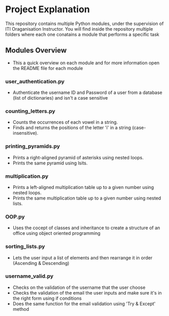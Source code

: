 # Project Explanation

This repository contains multiple Python modules, under the supervision of ITI Oraganisation Instructor. You will find inside the repository multiple folders where each one conatains a module that performs a specific task

## Modules Overview
- This a quick overview on each module and for more information open the README file for each module

### user_authentication.py
- Authenticate the username ID and Password of a user from a database (list of dictionaries) and isn't a case sensitive

### counting_letters.py
- Counts the occurrences of each vowel in a string.
- Finds and returns the positions of the letter 'i' in a string (case-insensitive).

### printing_pyramids.py
- Prints a right-aligned pyramid of asterisks using nested loops.
- Prints the same pyramid using lsits.

### multiplication.py
- Prints a left-aligned multiplication table up to a given number using nested loops.
- Prints the same multiplication table up to a given number using nested lists.

### OOP.py
- Uses the cocept of classes and inheritance to create a structure of an office using object oriented programming

### sorting_lists.py
- Lets the user input a list of elements and then rearrange it in order (Ascending & Descending)

### username_valid.py
- Checks on the validation of the username that the user choose
- Checks the validation of the email the user inputs and make sure it's in the right form using if conditions
- Does the same function for the email validation using 'Try & Except' method
